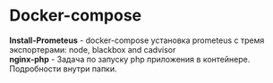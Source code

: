 # Docker-compose

**Install-Prometeus** - docker-compose установка prometeus с тремя экспортерами: node, blackbox and cadvisor <br />
**nginx-php** - Задача по запуску php приложения в контейнере. Подробности внутри папки.